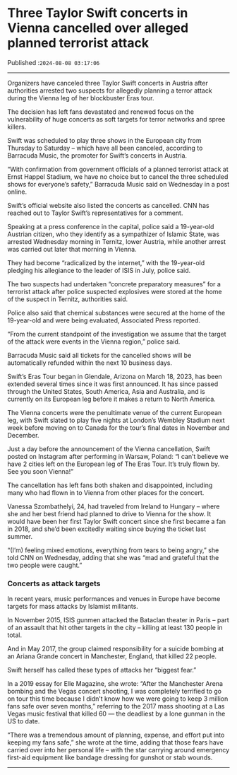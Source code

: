 # Three Taylor Swift concerts in Vienna cancelled over alleged planned terrorist attack

Published :`2024-08-08 03:17:06`

---

Organizers have canceled three Taylor Swift concerts in Austria after authorities arrested two suspects for allegedly planning a terror attack during the Vienna leg of her blockbuster Eras tour.

The decision has left fans devastated and renewed focus on the vulnerability of huge concerts as soft targets for terror networks and spree killers.

Swift was scheduled to play three shows in the European city from Thursday to Saturday – which have all been canceled, according to Barracuda Music, the promoter for Swift’s concerts in Austria.

“With confirmation from government officials of a planned terrorist attack at Ernst Happel Stadium, we have no choice but to cancel the three scheduled shows for everyone’s safety,” Barracuda Music said on Wednesday in a post online.

Swift’s official website also listed the concerts as cancelled. CNN has reached out to Taylor Swift’s representatives for a comment.

Speaking at a press conference in the capital, police said a 19-year-old Austrian citizen, who they identify as a sympathizer of Islamic State, was arrested Wednesday morning in Ternitz, lower Austria, while another arrest was carried out later that morning in Vienna.

They had become “radicalized by the internet,” with the 19-year-old pledging his allegiance to the leader of ISIS in July, police said.

The two suspects had undertaken “concrete preparatory measures” for a terrorist attack after police suspected explosives were stored at the home of the suspect in Ternitz, authorities said.

Police also said that chemical substances were secured at the home of the 19-year-old and were being evaluated, Associated Press reported.

“From the current standpoint of the investigation we assume that the target of the attack were events in the Vienna region,” police said.

Barracuda Music said all tickets for the cancelled shows will be automatically refunded within the next 10 business days.

Swift’s Eras Tour began in Glendale, Arizona on March 18, 2023, has been extended several times since it was first announced. It has since passed through the United States, South America, Asia and Australia, and is currently on its European leg before it makes a return to North America.

The Vienna concerts were the penultimate venue of the current European leg, with Swift slated to play five nights at London’s Wembley Stadium next week before moving on to Canada for the tour’s final dates in November and December.

Just a day before the announcement of the Vienna cancellation, Swift posted on Instagram after performing in Warsaw, Poland: “I can’t believe we have 2 cities left on the European leg of The Eras Tour. It’s truly flown by. See you soon Vienna!”

The cancellation has left fans both shaken and disappointed, including many who had flown in to Vienna from other places for the concert.

Vanessa Szombathelyi, 24, had traveled from Ireland to Hungary – where she and her best friend had planned to drive to Vienna for the show. It would have been her first Taylor Swift concert since she first became a fan in 2018, and she’d been excitedly waiting since buying the ticket last summer.

“(I’m) feeling mixed emotions, everything from tears to being angry,” she told CNN on Wednesday, adding that she was “mad and grateful that the two people were caught.”

### Concerts as attack targets

In recent years, music performances and venues in Europe have become targets for mass attacks by Islamist militants.

In November 2015, ISIS gunmen attacked the Bataclan theater in Paris – part of an assault that hit other targets in the city – killing at least 130 people in total.

And in May 2017, the group claimed responsibility for a suicide bombing at an Ariana Grande concert in Manchester, England, that killed 22 people.

Swift herself has called these types of attacks her “biggest fear.”

In a 2019 essay for Elle Magazine, she wrote: “After the Manchester Arena bombing and the Vegas concert shooting, I was completely terrified to go on tour this time because I didn’t know how we were going to keep 3 million fans safe over seven months,” referring to the 2017 mass shooting at a Las Vegas music festival that killed 60 — the deadliest by a lone gunman in the US to date.

“There was a tremendous amount of planning, expense, and effort put into keeping my fans safe,” she wrote at the time, adding that those fears have carried over into her personal life – with the star carrying around emergency first-aid equipment like bandage dressing for gunshot or stab wounds.

---

